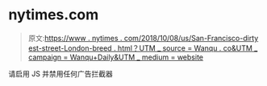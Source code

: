 # nytimes.com

> 原文:[https://www . nytimes . com/2018/10/08/us/San-Francisco-dirty est-street-London-breed . html？UTM _ source = Wanqu . co&UTM _ campaign = Wanqu+Daily&UTM _ medium = website](https://www.nytimes.com/2018/10/08/us/san-francisco-dirtiest-street-london-breed.html?utm_source=wanqu.co&utm_campaign=Wanqu+Daily&utm_medium=website)

请启用 JS 并禁用任何广告拦截器